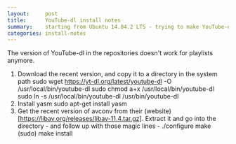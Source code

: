 ```yaml
---
layout:		post
title: 		YouTube-dl install notes
summary:	starting from Ubuntu 14.04.2 LTS - trying to make YouTube-dl work led me down a tunnel.
categories:	install-notes
---
```


The version of YouTube-dl in the repositories doesn't work for playlists anymore.  

1. Download the recent version, and copy it to a directory in the system path
   	    sudo wget https://yt-dl.org/latest/youtube-dl -O /usr/local/bin/youtube-dl 
	    sudo chmod a+x /usr/local/bin/youtube-dl
	    sudo ln -s /usr/local/bin/youtube-dl /usr/bin/youtube-dl
2. Install yasm
   	   sudo apt-get install yasm
3. Get the recent version of avconv from their (website)[https://libav.org/releases/libav-11.4.tar.gz]. Extract it and go into the directory - and follow up with those magic lines - 
   ./configure 
   make
   (sudo) make install
   